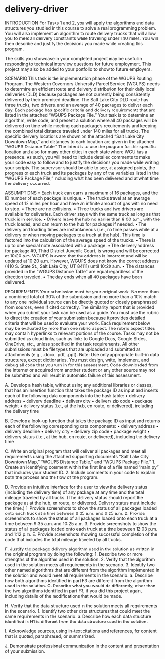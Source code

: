 # delivery-driver

INTRODUCTION
For Tasks 1 and 2, you will apply the algorithms and data structures you studied in this course to solve a real programming problem. You will also implement an algorithm to route delivery trucks that will allow you to meet all delivery constraints while traveling under 140 miles. You will then describe and justify the decisions you made while creating this program.

The skills you showcase in your completed project may be useful in responding to technical interview questions for future employment. This project may also be added to your portfolio to show to future employers.

SCENARIO
This task is the implementation phase of the WGUPS Routing Program.
The Western Governors University Parcel Service (WGUPS) needs to determine an efficient route and delivery distribution for their daily local deliveries (DLD) because packages are not currently being consistently delivered by their promised deadline. The Salt Lake City DLD route has three trucks, two drivers, and an average of 40 packages to deliver each day. Each package has specific criteria and delivery requirements that are listed in the attached “WGUPS Package File.”
Your task is to determine an algorithm, write code, and present a solution where all 40 packages will be delivered on time while meeting each package’s requirements and keeping the combined total distance traveled under 140 miles for all trucks. The specific delivery locations are shown on the attached “Salt Lake City Downtown Map,” and distances to each location are given in the attached “WGUPS Distance Table.” The intent is to use the program for this specific location and also for many other cities in each state where WGU has a presence. As such, you will need to include detailed comments to make your code easy to follow and to justify the decisions you made while writing your scripts.
The supervisor should be able to see, at assigned points, the progress of each truck and its packages by any of the variables listed in the “WGUPS Package File,” including what has been delivered and at what time the delivery occurred.

ASSUMPTIONS
•  Each truck can carry a maximum of 16 packages, and the ID number of each package is unique.
•  The trucks travel at an average speed of 18 miles per hour and have an infinite amount of gas with no need to stop.
•  There are no collisions.
•  Three trucks and two drivers are available for deliveries. Each driver stays with the same truck as long as that truck is in service.
•  Drivers leave the hub no earlier than 8:00 a.m., with the truck loaded, and can return to the hub for packages if needed.
•  The delivery and loading times are instantaneous (i.e., no time passes while at a delivery or when moving packages to a truck at the hub). This time is factored into the calculation of the average speed of the trucks.
•  There is up to one special note associated with a package.
•  The delivery address for package #9, Third District Juvenile Court, is wrong and will be corrected at 10:20 a.m. WGUPS is aware that the address is incorrect and will be updated at 10:20 a.m. However, WGUPS does not know the correct address (410 S. State St., Salt Lake City, UT 84111) until 10:20 a.m.
•  The distances provided in the “WGUPS Distance Table” are equal regardless of the direction traveled.
•  The day ends when all 40 packages have been delivered.

REQUIREMENTS
Your submission must be your original work. No more than a combined total of 30% of the submission and no more than a 10% match to any one individual source can be directly quoted or closely paraphrased from sources, even if cited correctly. The similarity report that is provided when you submit your task can be used as a guide.
You must use the rubric to direct the creation of your submission because it provides detailed criteria that will be used to evaluate your work. Each requirement below may be evaluated by more than one rubric aspect. The rubric aspect titles may contain hyperlinks to relevant portions of the course.
Tasks may not be submitted as cloud links, such as links to Google Docs, Google Slides, OneDrive, etc., unless specified in the task requirements. All other submissions must be file types that are uploaded and submitted as attachments (e.g., .docx, .pdf, .ppt).
Note: Use only appropriate built-in data structures, except dictionaries. You must design, write, implement, and debug all code that you turn in for this assessment. Code downloaded from the internet or acquired from another student or any other source may not be submitted and will result in automatic failure of this assessment.

A.  Develop a hash table, without using any additional libraries or classes, that has an insertion function that takes the package ID as input and inserts each of the following data components into the hash table:
•   delivery address
•   delivery deadline
•   delivery city
•   delivery zip code
•   package weight
•   delivery status (i.e., at the hub, en route, or delivered), including the delivery time

B.  Develop a look-up function that takes the package ID as input and returns each of the following corresponding data components:
•   delivery address
•   delivery deadline
•   delivery city
•   delivery zip code
•   package weight
•   delivery status (i.e., at the hub, en route, or delivered), including the delivery time

C.  Write an original program that will deliver all packages and meet all requirements using the attached supporting documents “Salt Lake City Downtown Map,” “WGUPS Distance Table,” and “WGUPS Package File.”
    1.  Create an identifying comment within the first line of a file named “main.py” that includes your student ID.
    2.  Include comments in your code to explain both the process and the flow of the program.

D.  Provide an intuitive interface for the user to view the delivery status (including the delivery time) of any package at any time and the total mileage traveled by all trucks. (The delivery status should report the package as at the hub, en route, or delivered. Delivery status must include the time.)
    1.  Provide screenshots to show the status of all packages loaded onto each truck at a time between 8:35 a.m. and 9:25 a.m.
    2.  Provide screenshots to show the status of all packages loaded onto each truck at a time between 9:35 a.m. and 10:25 a.m.
    3.  Provide screenshots to show the status of all packages loaded onto each truck at a time between 12:03 p.m. and 1:12 p.m.
E.  Provide screenshots showing successful completion of the code that includes the total mileage traveled by all trucks.

F.  Justify the package delivery algorithm used in the solution as written in the original program by doing the following:
    1.  Describe two or more strengths of the algorithm used in the solution.
    2.  Verify that the algorithm used in the solution meets all requirements in the scenario.
    3.  Identify two other named algorithms that are different from the algorithm implemented in the solution and would meet all requirements in the scenario.
        a.  Describe how both algorithms identified in part F3 are different from the algorithm used in the solution.
G.  Describe what you would do differently, other than the two algorithms identified in part F3, if you did this project again, including details of the modifications that would be made.

H.  Verify that the data structure used in the solution meets all requirements in the scenario.
    1.  Identify two other data structures that could meet the same requirements in the scenario.
        a.  Describe how each data structure identified in H1 is different from the data structure used in the solution.

I.  Acknowledge sources, using in-text citations and references, for content that is quoted, paraphrased, or summarized.

J.  Demonstrate professional communication in the content and presentation of your submission.